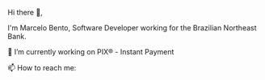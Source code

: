 Hi there 👋, 

I'm Marcelo Bento, Software Developer working for the Brazilian Northeast Bank.

🔭 I’m currently working on PIX® - Instant Payment

📫 How to reach me: 

<!--
**celobento/celobento** is a ✨ _special_ ✨ repository because its `README.md` (this file) appears on your GitHub profile.

Here are some ideas to get you started:

- .
- 🌱 I’m currently learning ...
- 👯 I’m looking to collaborate on ...
- 🤔 I’m looking for help with ...
- 💬 Ask me about ...
- 
- 😄 Pronouns: ...
- ⚡ Fun fact: ...
-->
